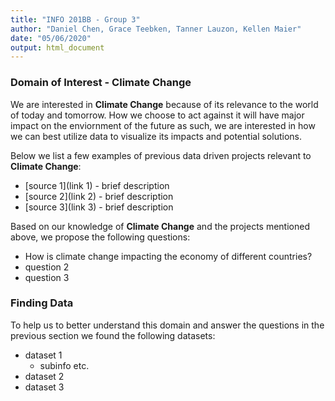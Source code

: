 ```yaml
---
title: "INFO 201BB - Group 3"
author: "Daniel Chen, Grace Teebken, Tanner Lauzon, Kellen Maier"
date: "05/06/2020"
output: html_document
---
```


### Domain of Interest - **Climate Change**
We are interested in **Climate Change** because of its relevance to the world of today and tomorrow. How we choose to act against it will have major impact on the enviornment of the future as such, we are interested in how we can best utilize data to visualize its impacts and potential solutions.

Below we list a few examples of previous data driven projects relevant to **Climate Change**:

- [source 1](link 1) - brief description
- [source 2](link 2) - brief description
- [source 3](link 3) - brief description

Based on our knowledge of **Climate Change** and the projects mentioned above, we propose the following questions:

- How is climate change impacting the economy of different countries?
- question 2
- question 3

### Finding Data
To help us to better understand this domain and answer the questions in the previous section we found the following datasets:

- dataset 1
    - subinfo etc.
- dataset 2
- dataset 3




